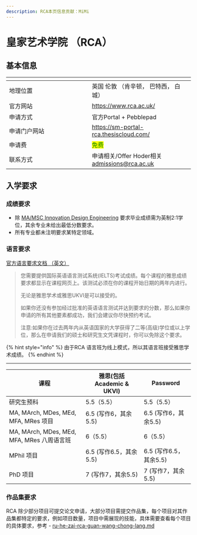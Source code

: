 ```yaml
---
description: RCA本页信息贡献：MiMi
---
```


# 皇家艺术学院 （RCA）

## 基本信息

<table data-header-hidden><thead><tr><th width="210"></th><th></th></tr></thead><tbody><tr><td>地理位置</td><td>英国 伦敦 （肯辛顿， 巴特西， 白城）</td></tr><tr><td>官方网站</td><td><a href="https://www.rca.ac.uk/">https://www.rca.ac.uk/</a></td></tr><tr><td>申请方式</td><td>官方Portal + Pebblepad</td></tr><tr><td>申请门户网站</td><td><a href="https://sm-portal-rca.thesiscloud.com/">https://sm-portal-rca.thesiscloud.com/</a></td></tr><tr><td>申请费</td><td><mark style="color:green;">免费</mark></td></tr><tr><td>联系方式</td><td>申请相关/Offer Hoder相关 <a href="mailto:admissions@rca.ac.uk">admissions@rca.ac.uk</a></td></tr></tbody></table>

## 入学要求

### 成绩要求

* 除 [MA/MSC Innovation Design Engineering](https://www.rca.ac.uk/study/programme-finder/innovation-design-engineering-ma-msc/#requirements) 要求毕业成绩需为英制2:1学位，其余专业未给出最低分数要求。
* 所有专业都未注明要求某特定领域。

### 语言要求

[官方语言要求文档 （英文）](https://www.rca.ac.uk/study/application-process/english-language-requirements/)

> 您需要提供国际英语语言测试系统(IELTS)考试成绩。每个课程的雅思成绩要求都显示在课程网页上。该测试必须在你的课程开始日期的两年内进行。
>
> 无论是雅思学术或雅思UKVI是可以接受的。
>
> 如果你还没有参加经过批准的英语语言测试并达到要求的分数，那么如果你申请的所有其他要素都成功，我们会建议你尽快预约考试。
>
> 注意:如果你在过去两年内从英语国家的大学获得了二等(高级)学位或以上学位，那么在申请我们的硕士和研究生文凭课程时，你可以免除这个要求。

{% hint style="info" %}
由于RCA 语言班为线上模式，所以其语言班接受雅思学术成绩。
{% endhint %}

***

| 课程                                    | 雅思(包括 Academic & UKVI) | Password           |
| ------------------------------------- | ---------------------- | ------------------ |
| 研究生预科                                 | 5.5（5.5）               | 5.5（5.5）           |
| MA, MArch, MDes, MEd, MFA, MRes 项目    | 6.5 (写作6，其余5.5)        | 6.5 (写作6，其余5.5)    |
| MA, MArch, MDes, MEd, MFA, MRes 八周语言班 | 6（5.5）                 | 6（5.5）             |
| MPhil 项目                              | 6.5 (写作6.5，其余5.5)      | 6.5 (写作6.5，其余5.5)  |
| PhD 项目                                | 7 (写作7，其余5.5)          | 7 (写作7，其余5.5)      |

### 作品集要求

RCA 除少部分项目可提交论文申请，大部分项目需提交作品集，每个项目对其作品集都特定的要求，例如项目数量，项目中需展现的技能，具体需要查看每个项目的具体要求，参考 - [ru-he-zai-rca-guan-wang-chong-lang.md](ru-he-zai-rca-guan-wang-chong-lang.md "mention")
